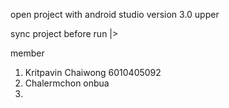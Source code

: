 open project with android studio version 3.0 upper

sync project before run |>

member
1. Kritpavin Chaiwong 6010405092
2. Chalermchon onbua 
3.


